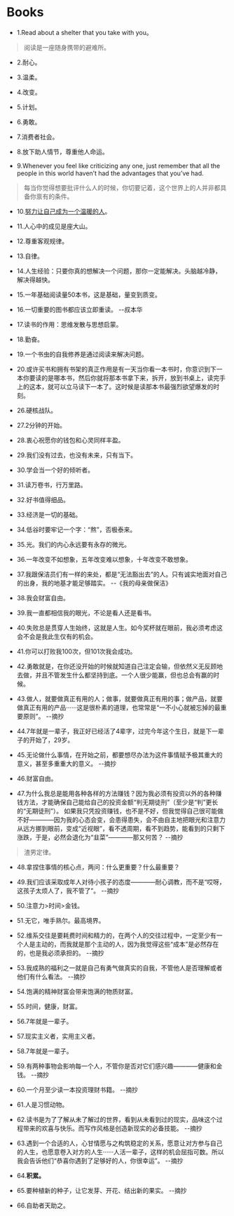 # Books

- 1.Read about a shelter that you take with you。

>阅读是一座随身携带的避难所。

- 2.耐心。

- 3.温柔。

- 4.改变。

- 5.计划。

- 6.勇敢。

- 7.消费者社会。

- 8.放下助人情节，尊重他人命运。

- 9.Whenever you feel like criticizing any one, just remember that all the people in this world haven’t had the advantages that you’ve had.

>每当你觉得想要批评什么人的时候，你切要记着，这个世界上的人并非都具备你禀有的条件。

- 10.[努力让自己成为一个温暖的人](https://mp.weixin.qq.com/s/tdlm-z-IGr4bGrsU82w74w)。

- 11.人心中的成见是座大山。

- 12.尊重客观规律。

- 13.自律。

- 14.人生经验：只要你真的想解决一个问题，那你一定能解决。头脑越冷静，解决得越快。

- 15.一年基础阅读量50本书，这是基础，量变到质变。

- 16.一切重要的图书都应该立即重读。 --叔本华

- 17.读书的作用：思维发散与思想启蒙。

- 18.勤奋。

- 19.一个书虫的自我修养是通过阅读来解决问题。

- 20.或许买书和拥有书架的真正作用是有一天当你看一本书时，你意识到下一本你要读的是哪本书，然后你就将那本书拿下来，拆开，放到书桌上，读完手上的这本，就可以立马读下一本了。这时候是读那本书最强烈欲望爆发的时刻。

- 26.硬核战队。

- 27.2分钟的开始。

- 28.衷心祝愿你的钱包和心灵同样丰盈。

- 29.我们没有过去，也没有未来，只有当下。

- 30.学会当一个好的倾听者。

- 31.读万卷书，行万里路。

- 32.好书值得细品。

- 33.经济是一切的基础。

- 34.低谷时要牢记一个字：“熬”，否极泰来。

- 35.光。我们的内心永远要有永存的微光。

- 36.一年改变不如想象，五年改变难以想象，十年改变不敢想象。

- 37.我跟保洁员们有一样的来处，都是“无法豁出去”的人。只有诚实地面对自己的出身，我的地基才能足够踏实。 --《我的母亲做保洁》

- 38.我会财富自由。

- 39.我一直都相信我的眼光，不论是看人还是看书。

- 40.失败总是贯穿人生始终，这就是人生。如今奖杯就在眼前，我必须考虑这会不会是我此生仅有的机会。

- 41.你可以打败我100次，但101次我会成功。

- 42.勇敢就是，在你还没开始的时候就知道自己注定会输，但依然义无反顾地去做，并且不管发生什么都坚持到底。一个人很少能赢，但也总会有赢的时候。

- 43.做人，就要做真正有用的人；做事，就要做真正有用的事；做产品，就要做真正有用的产品······这是很朴素的道理，也常常是“一不小心就被忘掉的最重要原则”。 --摘抄

- 44.7年就是一辈子，我正好已经活了4辈字，过完今年这个生日，就是下一辈子的开始了，29岁。

- 45.无论做什么事情，在开始之前，都要想尽办法为这件事情赋予极其重大的意义，甚至多重重大的意义。 --摘抄

- 46.财富自由。

- 47.为什么我总是能用各种各样的方法赚钱？因为我必须有投资以外的各种赚钱方法，才能确保自己能给自己的投资金额“判无期徒刑”（至少是“判”更长的“无期徒刑”）。 如果我只凭投资赚钱，也不是不好，但我觉得自己很可能做不好————因为我的心态会变，会患得患失，会不由自主地把眼光和注意力从远方挪到眼前，变成“近视眼”，看不透周期，看不到趋势，能看到的只剩下涨跌，于是，必然会退化为“韭菜”————那又何苦？ --摘抄

>渣男定律。

- 48.拿捏住事情的核心点，两问：什么更重要？什么最重要？

- 49.我们应该采取成年人对待小孩子的态度————耐心调教，而不是“哎呀，这孩子太烦人了，我不管了”。 --摘抄

- 50.注意力>时间>金钱。

- 51.无它，唯手熟尔。最高境界。

- 52.维系交往是要耗费时间和精力的，在两个人的交往过程中，一定至少有一个人是主动的，而我就是那个主动的人，因为我觉得这些“成本”是必然存在的，也是我必须承担的。 --摘抄

- 53.我成熟的福利之一就是自己有勇气做真实的自我，不管他人是否理解或者他们有什么看法。 --摘抄

- 54.饱满的精神财富会带来饱满的物质财富。

- 55.时间，健康，财富。

- 56.7年就是一辈子。

- 57.现实主义者，实用主义者。

- 58.7年就是一辈子。

- 59.有两种事物会影响每一个人，不管你是否对它们感兴趣————健康和金钱。 --摘抄

- 60.一个月至少读一本投资理财书籍。 --摘抄

- 61.人是习惯动物。

- 62.读书是为了了解从未了解过的世界，看到从未看到过的现实，品味这个过程带来的欢喜与快乐。而写作风格是创造新现实的必备技能。 --摘抄

- 63.遇到一个合适的人，心甘情愿与之构筑稳定的关系，愿意让对方参与自己的人生，也愿意卷入对方的人生······人活一辈子，这样的机会屈指可数。所以我会告诉他们“恭喜你遇到了足够好的人，你很幸运”。 --摘抄

- 64.**积累。**

- 65.要种植新的种子，让它发芽、开花、结出新的果实。 --摘抄

- 66.自助者天助之。
